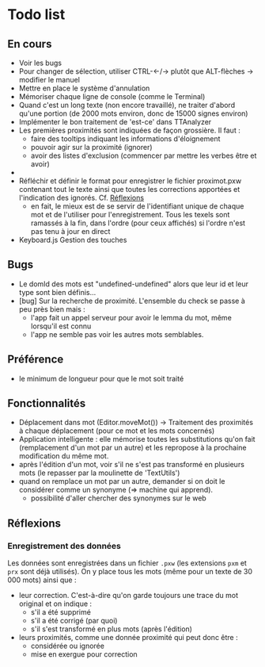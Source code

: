 # Todo list

## En cours

* Voir les bugs
* Pour changer de sélection, utiliser CTRL-<-/-> plutôt que ALT-flèches
  -> modifier le manuel
* Mettre en place le système d'annulation
* Mémoriser chaque ligne de console (comme le Terminal)
* Quand c'est un long texte (non encore travaillé), ne traiter d'abord qu'une portion (de 2000 mots environ, donc de 15000 signes environ)
* Implémenter le bon traitement de 'est-ce' dans TTAnalyzer
* Les premières proximités sont indiquées de façon grossière. Il faut :
  - faire des tooltips indiquant les informations d'éloignement
  - pouvoir agir sur la proximité (ignorer)
  - avoir des listes d'exclusion (commencer par mettre les verbes être et avoir)
* 
* Réfléchir et définir le format pour enregistrer le fichier proximot.pxw contenant tout le texte ainsi que toutes les corrections apportées et l'indication des ignorés. Cf. [Réflexions](#reflexion)
  - en fait, le mieux est de se servir de l'identifiant unique de chaque mot et de l'utiliser pour l'enregistrement. Tous les texels sont ramassés à la fin, dans l'ordre (pour ceux affichés) si l'ordre n'est pas tenu à jour en direct
* Keyboard.js Gestion des touches

## Bugs

* Le domId des mots est "undefined-undefined" alors que leur id et leur type sont bien définis…
* [bug] Sur la recherche de proximité. L'ensemble du check se passe à peu près bien mais :
  - l'app fait un appel serveur pour avoir le lemma du mot, même lorsqu'il est connu
  - l'app ne semble pas voir les autres mots semblables.

## Préférence

* le minimum de longueur pour que le mot soit traité

## Fonctionnalités

* Déplacement dans mot (Editor.moveMot())
  -> Traitement des proximités à chaque déplacement (pour ce mot et les mots concernés)
* Application intelligente : elle mémorise toutes les substitutions qu'on fait (remplacement d'un mot par un autre) et les repropose à la prochaine modification du même mot.
* après l'édition d'un mot, voir s'il ne s'est pas transformé en plusieurs mots (le repasser par la moulinette de 'TextUtils')
* quand on remplace un mot par un autre, demander si on doit le considérer comme un synonyme (=> machine qui apprend).
  + possibilité d'aller chercher des synonymes sur le web

<a name="reflexions"></a>

## Réflexions

### Enregistrement des données

Les données sont enregistrées dans un fichier `.pxw` (les extensions `pxm` et `prx` sont déjà utilisés). On y place tous les mots (même pour un texte de 30 000 mots) ainsi que :

* leur correction. C'est-à-dire qu'on garde toujours une trace du mot original et on indique :
  - s'il a été supprimé
  - s'il a été corrigé (par quoi)
  - s'il s'est transformé en plus mots (après l'édition)
* leurs proximités, comme une donnée proximité qui peut donc être :
  - considérée ou ignorée
  - mise en exergue pour correction
